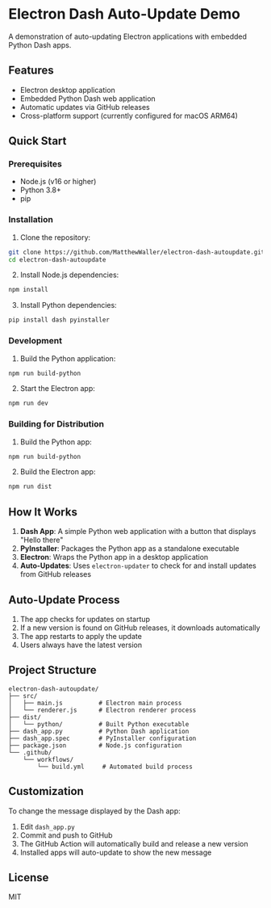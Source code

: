 # Electron Dash Auto-Update Demo

A demonstration of auto-updating Electron applications with embedded Python Dash apps.

## Features

- Electron desktop application
- Embedded Python Dash web application
- Automatic updates via GitHub releases
- Cross-platform support (currently configured for macOS ARM64)

## Quick Start

### Prerequisites

- Node.js (v16 or higher)
- Python 3.8+
- pip

### Installation

1. Clone the repository:
```bash
git clone https://github.com/MatthewWaller/electron-dash-autoupdate.git
cd electron-dash-autoupdate
```

2. Install Node.js dependencies:
```bash
npm install
```

3. Install Python dependencies:
```bash
pip install dash pyinstaller
```

### Development

1. Build the Python application:
```bash
npm run build-python
```

2. Start the Electron app:
```bash
npm run dev
```

### Building for Distribution

1. Build the Python app:
```bash
npm run build-python
```

2. Build the Electron app:
```bash
npm run dist
```

## How It Works

1. **Dash App**: A simple Python web application with a button that displays "Hello there"
2. **PyInstaller**: Packages the Python app as a standalone executable
3. **Electron**: Wraps the Python app in a desktop application
4. **Auto-Updates**: Uses `electron-updater` to check for and install updates from GitHub releases

## Auto-Update Process

1. The app checks for updates on startup
2. If a new version is found on GitHub releases, it downloads automatically
3. The app restarts to apply the update
4. Users always have the latest version

## Project Structure

```
electron-dash-autoupdate/
├── src/
│   ├── main.js          # Electron main process
│   └── renderer.js      # Electron renderer process
├── dist/
│   └── python/          # Built Python executable
├── dash_app.py          # Python Dash application
├── dash_app.spec        # PyInstaller configuration
├── package.json         # Node.js configuration
└── .github/
    └── workflows/
        └── build.yml     # Automated build process
```

## Customization

To change the message displayed by the Dash app:

1. Edit `dash_app.py`
2. Commit and push to GitHub
3. The GitHub Action will automatically build and release a new version
4. Installed apps will auto-update to show the new message

## License

MIT